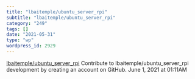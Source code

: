 ```yaml
---
title: "lbaitemple/ubuntu_server_rpi"
subtitle: "lbaitemple/ubuntu_server_rpi"
category: "249"
tags: []
date: "2021-05-31"
type: "wp"
wordpress_id: 2929
---
```

[ lbaitemple/ubuntu_server_rpi](https://github.com/lbaitemple/ubuntu_server_rpi#step-8-gpio-run-as-non-root-devmem-no-access)
 Contribute to lbaitemple/ubuntu_server_rpi development by creating an account on GitHub.
June 1, 2021 at 01:11AM